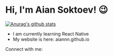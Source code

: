 # Hi, I'm Aian Soktoev! 😉

[![Anurag's github stats](https://github-readme-stats.vercel.app/api?username=Aiannn)](https://github.com/anuraghazra/github-readme-stats)

- I am currently learning React Native 
- My website is here: aiannn.github.io

Connect with me:
